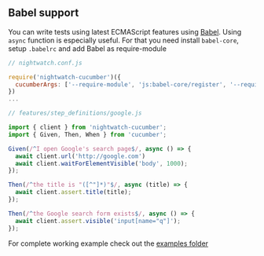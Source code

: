 ## Babel support

You can write tests using latest ECMAScript features using [Babel](https://babeljs.io/). Using `async` function is especially useful.
For that you need install `babel-core`, setup `.babelrc` and add Babel as require-module
```javascript
// nightwatch.conf.js

require('nightwatch-cucumber')({
  cucumberArgs: ['--require-module', 'js:babel-core/register', '--require', 'features/step_definitions', 'features']
})
...
```

```javascript
// features/step_definitions/google.js

import { client } from 'nightwatch-cucumber';
import { Given, Then, When } from 'cucumber';

Given(/^I open Google's search page$/, async () => {
  await client.url('http://google.com')
  await client.waitForElementVisible('body', 1000);
});

Then(/^the title is "([^"]*)"$/, async (title) => {
  await client.assert.title(title);
});

Then(/^the Google search form exists$/, async () => {
  await client.assert.visible('input[name="q"]');
});
```

For complete working example check out the [examples folder](https://github.com/mucsi96/nightwatch-cucumber/tree/master/examples/babel-example)
